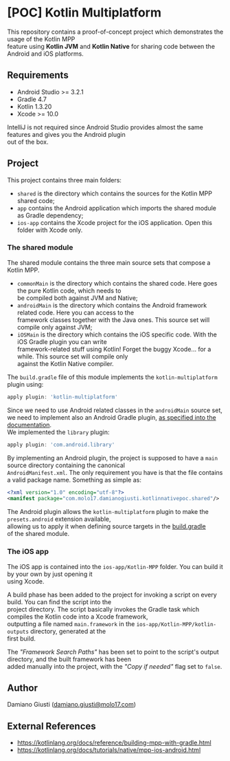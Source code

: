 
# [POC] Kotlin Multiplatform  
  
This repository contains a proof-of-concept project which demonstrates the usage of the Kotlin MPP   
feature using **Kotlin JVM** and **Kotlin Native** for sharing code between the Android and iOS platforms.  
  
## Requirements  
- Android Studio >= 3.2.1  
- Gradle 4.7   
- Kotlin 1.3.20  
- Xcode >= 10.0  
  
IntelliJ is not required since Android Studio provides almost the same features and gives you the Android plugin  
out of the box.  
  
## Project  
  
This project contains three main folders:    
- `shared` is the directory which contains the sources for the Kotlin MPP shared code;    
- `app` contains the Android application which imports the shared module as Gradle dependency;    
- `ios-app` contains the Xcode project for the iOS application. Open this folder with Xcode only.  
  
### The shared module  
  
The shared module contains the three main source sets that compose a Kotlin MPP.    
- `commonMain` is the directory which contains the shared code. Here goes the pure Kotlin code, which needs to  
be compiled both against JVM and Native;    
- `androidMain` is the directory which contains the Android framework related code. Here you can access to the   
framework classes together with the Java ones. This source set will compile only against JVM;    
- `iOSMain` is the directory which contains the iOS specific code. With the iOS Gradle plugin you can write   
framework-related stuff using Kotlin! Forget the buggy Xcode... for a while. This source set will compile only   
against the Kotlin Native compiler.  
  
The `build.gradle` file of this module implements the `kotlin-multiplatform` plugin using:  
```groovy  
apply plugin: 'kotlin-multiplatform'  
```  
  
Since we need to use Android related classes in the `androidMain` source set, we need to implement also an Android Gradle plugin, [as specified into the documentation](https://kotlinlang.org/docs/reference/building-mpp-with-gradle.html#supported-platforms).  
We implemented the `library` plugin:  
```groovy  
apply plugin: 'com.android.library'  
```  
By implementing an Android plugin, the project is supposed to have a `main` source directory containing the canonical  
`AndroidManifest.xml`. The only requirement you have is that the file contains a valid package name. Something as simple as:  
```xml  
<?xml version="1.0" encoding="utf-8"?>  
<manifest package="com.molo17.damianogiusti.kotlinnativepoc.shared"/>  
```  
  
The Android plugin allows the `kotlin-multiplatform` plugin to make the `presets.android` extension available,  
allowing us to apply it when defining source targets in the [build.gradle](https://bitbucket.org/MOLO17/kotlin-native-poc/src/master/shared/build.gradle)   
of the shared module.  
  
### The iOS app  
  
The iOS app is contained into the `ios-app/Kotlin-MPP` folder. You can build it by your own by just opening it  
using Xcode.  
  
A build phase has been added to the project for invoking a script on every build. You can find the script into the  
project directory. The script basically invokes the Gradle task which compiles the Kotlin code into a Xcode framework,  
outputting a file named `main.framework` in the `ios-app/Kotlin-MPP/kotlin-outputs` directory, generated at the  
first build.  
  
The *"Framework Search Paths"* has been set to point to the script's output directory, and the built framework has been  
added manually into the project, with the *"Copy if needed"* flag set to `false`.  
  
## Author  

Damiano Giusti (damiano.giusti@molo17.com)  
  
## External References  
  
- https://kotlinlang.org/docs/reference/building-mpp-with-gradle.html  
- https://kotlinlang.org/docs/tutorials/native/mpp-ios-android.html